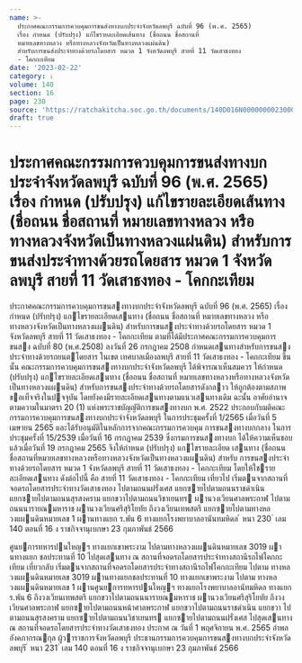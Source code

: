 ```yaml
---
name: >-
  ประกาศคณะกรรมการควบคุมการขนส่งทางบกประจำจังหวัดลพบุรี ฉบับที่ 96 (พ.ศ. 2565)
  เรื่อง กำหนด (ปรับปรุง) แก้ไขรายละเอียดเส้นทาง (ชื่อถนน ชื่อสถานที่
  หมายเลขทางหลวง หรือทางหลวงจังหวัดเป็นทางหลวงแผ่นดิน)
  สำหรับการขนส่งประจำทางด้วยรถโดยสาร หมวด 1 จังหวัดลพบุรี สายที่ 11 วัดเสาธงทอง
  - โคกกะเทียม
date: '2023-02-22'
category: ง
volume: 140
section: 16
page: 230
source: 'https://ratchakitcha.soc.go.th/documents/140D016N0000000023000.pdf'
draft: true
---
```


# ประกาศคณะกรรมการควบคุมการขนส่งทางบกประจำจังหวัดลพบุรี ฉบับที่ 96 (พ.ศ. 2565) เรื่อง กำหนด (ปรับปรุง) แก้ไขรายละเอียดเส้นทาง (ชื่อถนน ชื่อสถานที่ หมายเลขทางหลวง หรือทางหลวงจังหวัดเป็นทางหลวงแผ่นดิน) สำหรับการขนส่งประจำทางด้วยรถโดยสาร หมวด 1 จังหวัดลพบุรี สายที่ 11 วัดเสาธงทอง - โคกกะเทียม

ประกาศคณะกรรมการควบคุมการขนสงทางบกประจําจังหวัดลพบุรี ฉบับที่ 96 (พ.ศ. 2565) เรื่อง กําหนด (ปรับปรุง) แกไขรายละเอียดเสนทาง (ชื่อถนน ชื่อสถานที่ หมายเลขทางหลวง หรือทางหลวงจังหวัดเป็นทางหลวงแผนดิน) สําหรับการขนสงประจําทางด้วยรถโดยสาร หมวด 1 จังหวัดลพบุรี สายที่ 11 วัดเสาธงทอง - โคกกะเทียม ตามที่ได้มีประกาศคณะกรรมการควบคุมการขนสง ฉบับที่ 80 (พ.ศ.2508) ลงวันที่ 26 กรกฎาคม 2508 กําหนดเสนทางสําหรับการขนสงประจําทางด้วยรถยนตโดยสาร ในเขต เทศบาลเมืองลพบุรี สายที่ 11 วัดเสาธงทอง - โคกกะเทียม ขึ้นนั้น คณะกรรมการควบคุมการขนสงทางบกประจําจังหวัดลพบุรี ได้พิจารณาเห็นสมควร ให้กําหนด (ปรับปรุง) แกไขรายละเอียดเสนทาง (ชื่อถนน ชื่อสถานที่ หมายเลขทางหลวงหรือทางหลวงจังหวัด เป็นทางหลวงแผนดิน) สําหรับการขนสงประจําทางด้วยรถโดยสารดังกลาว ให้ถูกต้องตามสภาพ ขอเท็จจริงในปจจุบัน โดยยังคงมีรายละเอียดเสนทางตามแนวเสนทางเดิม ฉะนั้น อาศัยอํานาจตามความในมาตรา 20 (1) แห่งพระราชบัญญัติการขนสงทางบก พ.ศ. 2522 ประกอบกับมติคณะกรรมการควบคุมการขนสงทางบกประจําจังหวัดลพบุรี ในการประชุมครั้งที่ 1/2565 เมื่อวันที่ 5 เมษายน 2565 และได้รับอนุมัติในหลักการจากคณะกรรมการควบคุม การขนสงทางบกกลาง ในการประชุมครั้งที่ 15/2539 เมื่อวันที่ 16 กรกฎาคม 2539 ซึ่งกรมการขนสงทางบก ได้ให้ความเห็นชอบแล้วเมื่อวันที่ 19 กรกฎาคม 2565 จึงให้กําหนด (ปรับปรุง) แกไขรายละเอียด เสนทาง (ชื่อถนน ชื่อสถานที่หมายเลขทางหลวงหรือทางหลวงจังหวัดเป็นทางหลวงแผนดิน) สําหรับ การขนสงประจําทางด้วยรถโดยสาร หมวด 1 จังหวัดลพบุรี สายที่ 11 วัดเสาธงทอง - โคกกะเทียม โดยให้ใชรายละเอียดเสนทาง ดังต่อไปนี้ คือ สายที่ 11 วัดเสาธงทอง - โคกกะเทียม เที่ยวไป เริ่มตนจากสถานที่จอดรถโดยสารประจําทางวัดเสาธงทอง ไปตามถนนฝรั่งเศส แยกซายไปตามถนนราชดําเนิน แยกซายไปตามถนนสุรสงคราม แยกขวาไปตามถนนวิชาเยนทร ผานวงเวียนศาลพระกาฬ ไปตามถนนนารายณมหาราช ผานวงเวียนศรีสุริโยทัย ถึงวงเวียนเทพสตรี แยกซายไปตามทางหลวงแผนดินหมายเลข 1 ผานทางแยก ร.พัน 6 ทางแยกโรงพยาบาลอานันทมหิดล ้ หนา 230 ่ เลม 140 ตอนที่ 16 ง ราชกิจจานุเบกษา 23 กุมภาพันธ์ 2566

ศูนยการทหารปนใหญฯ ทางแยกเขาพระงาม ไปตามทางหลวงแผนดินหมายเลข 3019 ผานทางแยก ชลประทานที่ 10 ไปสุดเสนทาง ณ สถานที่จอดรถโดยสารประจําทางสถานีรถไฟโคกกะเทียม เที่ยวกลับ เริ่มตนจากสถานที่จอดรถโดยสารประจําทางสถานีรถไฟโคกกะเทียม ไปตาม ทางหลวงแผนดินหมายเลข 3019 ผานทางแยกชลประทานที่ 10 ทางแยกเขาพระงาม ไปตาม ทางหลวงแผนดินหมายเลข 1 ผานศูนยการทหารปนใหญฯ ทางแยกโรงพยาบาลอานัทมหิดล ทางแยก ร.พัน 6 ถึงวงเวียนเทพสตรี แยกขวาไปตามถนนนารายณมหาราช ผานวงเวียนศรีสุริโยทัย ถึงวงเวียนศาลพระกาฬ แยกซายไปตามถนนหน้าศาลพระกาฬ แยกขวาไปตามถนนราชดําเนิน แยกขวา ไปตามถนนสุรสงคราม แยกซายไปตามถนนวิชาเยนทร แยกซายไปตามถนนฝรั่งเศส ไปสุดเสนทาง ณ สถานที่จอดรถโดยสารประจําทางวัดเสาธงทอง ประกาศ ณ วันที่ 1 พฤศจิกายน พ.ศ. 2565 อําพล อังคภากรณกุล ผู้วาราชการจังหวัดลพบุรี ประธานกรรมการควบคุมการขนสงทางบกประจําจังหวัดลพบุรี ้ หนา 231 ่ เลม 140 ตอนที่ 16 ง ราชกิจจานุเบกษา 23 กุมภาพันธ์ 2566

